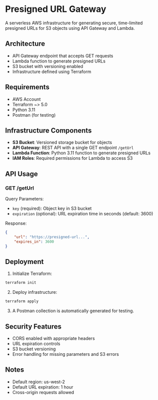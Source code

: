 # Presigned URL Gateway

A serverless AWS infrastructure for generating secure, time-limited presigned URLs for S3 objects using API Gateway and Lambda.

## Architecture

- API Gateway endpoint that accepts GET requests
- Lambda function to generate presigned URLs
- S3 bucket with versioning enabled
- Infrastructure defined using Terraform

## Requirements

- AWS Account
- Terraform ~> 5.0
- Python 3.11
- Postman (for testing)

## Infrastructure Components

- **S3 Bucket**: Versioned storage bucket for objects
- **API Gateway**: REST API with a single GET endpoint `/getUrl`
- **Lambda Function**: Python 3.11 function to generate presigned URLs
- **IAM Roles**: Required permissions for Lambda to access S3

## API Usage

### GET /getUrl

Query Parameters:
- `key` (required): Object key in S3 bucket
- `expiration` (optional): URL expiration time in seconds (default: 3600)

Response:
```json
{
    "url": "https://presigned-url...",
    "expires_in": 3600
}
```

## Deployment

1. Initialize Terraform:
```bash
terraform init
```

2. Deploy infrastructure:
```bash
terraform apply
```

3. A Postman collection is automatically generated for testing.

## Security Features

- CORS enabled with appropriate headers
- URL expiration controls
- S3 bucket versioning
- Error handling for missing parameters and S3 errors

## Notes

- Default region: us-west-2
- Default URL expiration: 1 hour
- Cross-origin requests allowed
